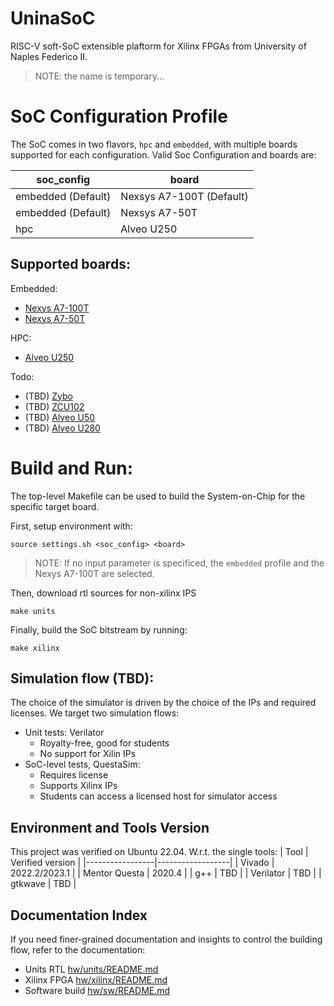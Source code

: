# UninaSoC
RISC-V soft-SoC extensible plaftorm for Xilinx FPGAs from University of Naples Federico II.
> NOTE: the name is temporary...

# SoC Configuration Profile
The SoC comes in two flavors, `hpc` and `embedded`, with multiple boards supported for each configuration.
Valid Soc Configuration and boards are:

| soc_config               | board                    |
|--------------------------|--------------------------|
| embedded (Default)       | Nexsys A7-100T (Default) |
| embedded (Default)       | Nexsys A7-50T            |
| hpc                      | Alveo U250               |

## Supported boards:
Embedded:
- [Nexys A7-100T](https://digilent.com/reference/programmable-logic/nexys-a7/reference-manual)
- [Nexys A7-50T](https://digilent.com/reference/programmable-logic/nexys-a7/reference-manual)

HPC:
- [Alveo U250](https://www.amd.com/en/products/accelerators/alveo/u250/a-u250-a64g-pq-g.html)

Todo:
- (TBD) [Zybo](https://digilent.com/reference/programmable-logic/zybo/reference-manual)
- (TBD) [ZCU102](https://www.xilinx.com/products/boards-and-kits/ek-u1-zcu102-g.html)
- (TBD) [Alveo U50](https://docs.amd.com/r/en-US/ug1371-u50-reconfig-accel)
- (TBD) [Alveo U280](https://docs.amd.com/r/en-US/ug1314-alveo-u280-reconfig-accel)

# Build and Run:
The top-level Makefile can be used to build the System-on-Chip for the specific target board.

First, setup environment with:
```
source settings.sh <soc_config> <board>
```
> NOTE: If no input parameter is specificed, the `embedded` profile and the Nexys A7-100T are selected.

Then, download rtl sources for non-xilinx IPS
```
make units
```

Finally, build the SoC bitstream by running:
```
make xilinx
```

## Simulation flow (TBD):
The choice of the simulator is driven by the choice of the IPs and required licenses. We target two simulation flows:
* Unit tests: Verilator
   * Royalty-free, good for students
   * No support for Xilin IPs
* SoC-level tests, QuestaSim:
   * Requires license
   * Supports Xilinx IPs
   * Students can access a licensed host for simulator access

## Environment and Tools Version
This project was verified on Ubuntu 22.04.
W.r.t. the single tools:
| Tool            | Verified version |
|-----------------|------------------|
| Vivado          | 2022.2/2023.1    |
| Mentor Questa   | 2020.4           |
| g++             | TBD              |
| Verilator       | TBD              |
| gtkwave         | TBD              |

## Documentation Index

If you need finer-grained documentation and insights to control the building flow, refer to the documentation:
- Units RTL [hw/units/README.md](hw/units/README.md)
- Xilinx FPGA [hw/xilinx/README.md](hw/xilinx/README.md)
- Software build [hw/sw/README.md](hw/sw/README.md)
